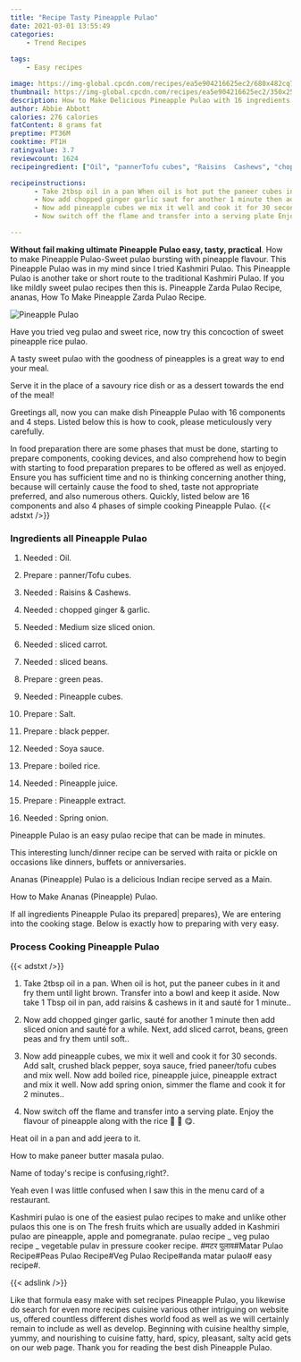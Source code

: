 ```yaml
---
title: "Recipe Tasty Pineapple Pulao"
date: 2021-03-01 13:55:49
categories:
    - Trend Recipes
    
tags:
    - Easy recipes

image: https://img-global.cpcdn.com/recipes/ea5e904216625ec2/680x482cq70/pineapple-pulao-recipe-main-photo.jpg
thumbnail: https://img-global.cpcdn.com/recipes/ea5e904216625ec2/350x250cq70/pineapple-pulao-recipe-main-photo.jpg
description: How to Make Delicious Pineapple Pulao with 16 ingredients and 4 stages of easy cooking.
author: Abbie Abbott
calories: 276 calories
fatContent: 8 grams fat
preptime: PT36M
cooktime: PT1H
ratingvalue: 3.7
reviewcount: 1624
recipeingredient: ["Oil", "pannerTofu cubes", "Raisins  Cashews", "chopped ginger  garlic", "Medium size sliced onion", "sliced carrot", "sliced beans", "green peas", "Pineapple cubes", "Salt", "black pepper", "Soya sauce", "boiled rice", "Pineapple juice", "Pineapple extract", "Spring onion"]

recipeinstructions: 
      - Take 2tbsp oil in a pan When oil is hot put the paneer cubes in it and fry them until light brown Transfer into a bowl and keep it aside Now take 1 Tbsp oil in pan add raisins  cashews in it and saut for 1 minute 
      - Now add chopped ginger garlic saut for another 1 minute then add sliced onion and saut for a while Next add sliced carrot beans green peas and fry them until soft 
      - Now add pineapple cubes we mix it well and cook it for 30 seconds Add salt crushed black pepper soya sauce fried paneertofu cubes and mix well Now add boiled rice pineapple juice pineapple extract and mix it well Now add spring onion simmer the flame and cook it for 2 minutes 
      - Now switch off the flame and transfer into a serving plate Enjoy the flavour of pineapple along with the rice   

---
```




**Without fail making ultimate Pineapple Pulao easy, tasty, practical**. How to make Pineapple Pulao-Sweet pulao bursting with pineapple flavour. This Pineapple Pulao was in my mind since I tried Kashmiri Pulao. This Pineapple Pulao is another take or short route to the traditional Kashmiri Pulao. If you like mildly sweet pulao recipes then this is. Pineapple Zarda Pulao Recipe, ananas, How To Make Pineapple Zarda Pulao Recipe.


![Pineapple Pulao](https://img-global.cpcdn.com/recipes/ea5e904216625ec2/680x482cq70/pineapple-pulao-recipe-main-photo.jpg "Pineapple Pulao")



Have you tried veg pulao and sweet rice, now try this concoction of sweet pineapple rice pulao.

A tasty sweet pulao with the goodness of pineapples is a great way to end your meal.

Serve it in the place of a savoury rice dish or as a dessert towards the end of the meal!


Greetings all, now you can make dish Pineapple Pulao with 16 components and 4 steps. Listed below this is how to cook, please meticulously very carefully.

In food preparation there are some phases that must be done, starting to prepare components, cooking devices, and also comprehend how to begin with starting to food preparation prepares to be offered as well as enjoyed. Ensure you has sufficient time and no is thinking concerning another thing, because will certainly cause the food to shed, taste not appropriate preferred, and also numerous others. Quickly, listed below are 16 components and also 4 phases of simple cooking Pineapple Pulao.
{{< adstxt />}}

### Ingredients all Pineapple Pulao


1. Needed  : Oil.

1. Prepare  : panner/Tofu cubes.

1. Needed  : Raisins &amp; Cashews.

1. Needed  : chopped ginger &amp; garlic.

1. Needed  : Medium size sliced onion.

1. Needed  : sliced carrot.

1. Needed  : sliced beans.

1. Prepare  : green peas.

1. Needed  : Pineapple cubes.

1. Prepare  : Salt.

1. Prepare  : black pepper.

1. Needed  : Soya sauce.

1. Prepare  : boiled rice.

1. Needed  : Pineapple juice.

1. Prepare  : Pineapple extract.

1. Needed  : Spring onion.


Pineapple Pulao is an easy pulao recipe that can be made in minutes.

This interesting lunch/dinner recipe can be served with raita or pickle on occasions like dinners, buffets or anniversaries.

Ananas (Pineapple) Pulao is a delicious Indian recipe served as a Main.

How to Make Ananas (Pineapple) Pulao.


If all ingredients Pineapple Pulao its prepared| prepares}, We are entering into the cooking stage. Below is exactly how to preparing with very easy.

### Process Cooking Pineapple Pulao

{{< adstxt />}}


1. Take 2tbsp oil in a pan. When oil is hot, put the paneer cubes in it and fry them until light brown. Transfer into a bowl and keep it aside. Now take 1 Tbsp oil in pan, add raisins &amp; cashews in it and sauté for 1 minute..



1. Now add chopped ginger garlic, sauté for another 1 minute then add sliced onion and sauté for a while. Next, add sliced carrot, beans, green peas and fry them until soft..



1. Now add pineapple cubes, we mix it well and cook it for 30 seconds. Add salt, crushed black pepper, soya sauce, fried paneer/tofu cubes and mix well. Now add boiled rice, pineapple juice, pineapple extract and mix it well. Now add spring onion, simmer the flame and cook it for 2 minutes..



1. Now switch off the flame and transfer into a serving plate. Enjoy the flavour of pineapple along with the rice 🍚 🍍 😋.




Heat oil in a pan and add jeera to it.

How to make paneer butter masala pulao.

Name of today&#39;s recipe is confusing,right?.

Yeah even I was little confused when I saw this in the menu card of a restaurant.

Kashmiri pulao is one of the easiest pulao recipes to make and unlike other pulaos this one is on The fresh fruits which are usually added in Kashmiri pulao are pineapple, apple and pomegranate. pulao recipe _ veg pulao recipe _ vegetable pulav in pressure cooker recipe. #मटर पुलाव#Matar Pulao Recipe#Peas Pulao Recipe#Veg Pulao Recipe#anda matar pulao# easy recipe#.


{{< adslink />}}

Like that formula easy make with set recipes Pineapple Pulao, you likewise do search for even more recipes cuisine various other intriguing on website us, offered countless different dishes world food as well as we will certainly remain to include as well as develop. Beginning with cuisine healthy simple, yummy, and nourishing to cuisine fatty, hard, spicy, pleasant, salty acid gets on our web page. Thank you for reading the best dish Pineapple Pulao.
